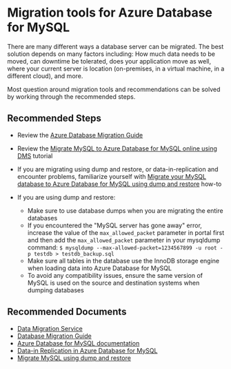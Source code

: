 <properties
    pageTitle="Migration Tools for MySQL"
    description="Outlines details about Database Migration Service"
    service="microsoft.dbformysql"
    resource="servers"
    authors="jtoland"
    ms.author="jtoland,ankam"
    displayOrder="270"
    selfHelpType="generic"
    supportTopicIds="32640069"
    resourceTags="servers, databases"
    productPesIds="16221"
    cloudEnvironments="public"
    articleId="4acf8133-6c71-4ef1-a9dc-bc8310c40650"
/>

# Migration tools for Azure Database for MySQL

There are many different ways a database server can be migrated. The best solution depends on many factors including: How much data needs to be moved, can downtime be tolerated, does your application move as well, where your current server is location (on-premises, in a virtual machine, in a different cloud), and more.

Most question around migration tools and recommendations can be solved by working through the recommended steps.

## **Recommended Steps**

* Review the [Azure Database Migration Guide](https://datamigration.microsoft.com/)
* Review the [Migrate MySQL to Azure Database for MySQL online using DMS](https://docs.microsoft.com/azure/dms/tutorial-mysql-azure-mysql-online) tutorial
* If you are migrating using dump and restore, or data-in-replication and encounter problems, familiarize yourself with [Migrate your MySQL database to Azure Database for MySQL using dump and restore](https://docs.microsoft.com/azure/mysql/concepts-migrate-dump-restore/) how-to
* If you are using dump and restore:

  * Make sure to use database dumps when you are migrating the entire databases
  * If you encountered the "MySQL server has gone away" error, increase the value of the `max_allowed_packet` parameter in portal first and then add the `max_allowed_packet` parameter in your mysqldump command: `$ mysqldump --max-allowed-packet=1234567899 -u root -p testdb > testdb_backup.sql`
  * Make sure all tables in the database use the InnoDB storage engine when loading data into Azure Database for MySQL
  * To avoid any compatibility issues, ensure the same version of MySQL is used on the source and destination systems when dumping databases

## **Recommended Documents**

* [Data Migration Service](https://azure.microsoft.com/services/database-migration/)<br>
* [Database Migration Guide](https://datamigration.microsoft.com/)<br>
* [Azure Database for MySQL documentation](https://docs.microsoft.com/azure/mysql/)<br>
* [Data-in Replication in Azure Database for MySQL](https://docs.microsoft.com/azure/mysql/howto-data-in-replication/)<br>
* [Migrate MySQL using dump and restore](https://docs.microsoft.com/azure/mysql/concepts-migrate-dump-restore/)
